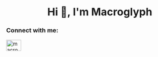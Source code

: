 <h1 align="center">Hi 👋, I'm Macroglyph</h1>
<h3 align="left">Connect with me:</h3>
<p align="left">
<a href="https://discord.gg/macroglyph.official" target="blank"><img align="center" src="https://raw.githubusercontent.com/rahuldkjain/github-profile-readme-generator/master/src/images/icons/Social/discord.svg" alt="macroglyph.official" height="30" width="40" /></a>
</p>
